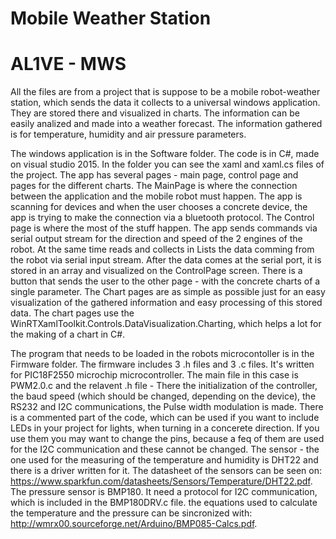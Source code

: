 # Mobile Weather Station
# AL1VE - MWS


All the files are from a project that is suppose to be a mobile robot-weather station, which sends the data it collects to a universal windows application. They are stored there and visualized in charts. The information can be easily analized and made into a weather forecast. The information gathered is for temperature, humidity and air pressure parameters.

The windows application is in the Software folder. The code is in C#, made on visual studio 2015. In the folder you can see the xaml and xaml.cs files of the project. The app has several pages - main page, control page and pages for the different charts. 
The MainPage is where the connection between the application and the mobile robot must happen. The app is scanning for devices and when the user chooses a concrete device, the app is trying to make the connection via a bluetooth protocol.
The Control page is where the most of the stuff happen. The app sends commands via serial output stream for the direction and speed of the 2 engines of the robot. At the same time reads and collects in Lists the data comming from the robot via serial input stream. After the data comes at the serial port, it is stored in an array and visualized on the ControlPage screen. There is a button that sends the user to the other page - with the concrete charts of a single parameter. The Chart pages are as simple as possible just for an easy visualization of the gathered information and easy processing of this stored data.
The chart pages use the WinRTXamlToolkit.Controls.DataVisualization.Charting, which helps a lot for the making of a chart in C#.

The program that needs to be loaded in the robots microcontoller is in the Firmware folder. The firmware includes 3 .h files and 3 .c files. It's written for PIC18F2550 microchip microcontroller. The main file in this case is PWM2.0.c and the relavent .h file - There the initialization of the controller, the baud speed (which should be changed, depending on the device), the RS232 and I2C communications, the Pulse width modulation is made.
There is a commented part of the code, which can be used if you want to include LEDs in your project for lights, when turning in a concerete direction. If you use them you may want to change the pins, because a feq of them are used for the I2C communication and these cannot be changed.
The sensor - the one used for the measuring of the temperature and humidity is DHT22 and there is a driver written for it. The datasheet of the sensors can be seen on: https://www.sparkfun.com/datasheets/Sensors/Temperature/DHT22.pdf. The pressure sensor is BMP180. It need a protocol for I2C communication, which is included in the BMP180DRV.c file. the equations used to calculate the temperature and the pressure can be sincronized with: http://wmrx00.sourceforge.net/Arduino/BMP085-Calcs.pdf.

